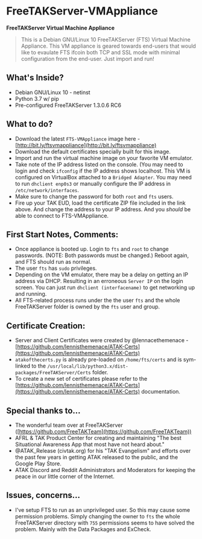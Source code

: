 # FreeTAKServer-VMAppliance

**FreeTAKServer Virtual Machine Appliance**

> This is a Debian GNU/Linux 10 FreeTAKServer (FTS) Virtual Machine Appliance. This VM appliance is geared towards end-users that would like to evaulate FTS ifcoin both TCP and SSL mode with minimal configuration from the end-user. Just import and run!

## What's Inside?

*   Debian GNU/Linux 10 - netinst
*   Python 3.7 w/ pip
*   Pre-configured FreeTAKServer 1.3.0.6 RC6

## What to do?

*   Download the latest `FTS-VMAppliance` image here - [http://bit.ly/ftsvmappliance](http://bit.ly/ftsvmappliance)
*   Download the default certificates specially built for this image.
*   Import and run the virtual machine image on your favorite VM emulator.
*   Take note of the IP address listed on the console. (You may need to login and check `ifconfig` if the IP address shows localhost. This VM is configured on VirtualBox attached to a `Bridged Adapter`. You may need to run `dhclient enp0s3` or manually configure the IP address in `/etc/network/interfaces`.
*   Make sure to change the password for both `root` and `fts` users.
*   Fire up your TAK EUD, load the certificate ZIP file included in the link above. And change the address to your IP address. And you _should_ be able to connect to FTS-VMAppliance.

## First Start Notes, Comments:

*   Once appliance is booted up. Login to `fts` and `root` to change passwords. (NOTE: Both passwords must be changed.) Reboot again, and FTS should run as normal.
*   The user `fts` has `sudo` privileges.
*   Depending on the VM emulator, there may be a delay on getting an IP address via DHCP. Resulting in an erroneous `Server IP` on the login screen. You can just run `dhclient (interfacename)` to get networking up and running.
*   All FTS-related process runs under the the user `fts` and the whole FreeTAKServer folder is owned by the `fts` user and group.

## Certificate Creation:

*   Server and Client Certificates were created by @lennacethemenace - [https://github.com/lennisthemenace/ATAK-Certs](https://github.com/lennisthemenace/ATAK-Certs)
*   `atakofthecerts.py` is already pre-loaded on `/home/fts/certs` and is sym-linked to the `/usr/local/lib/python3.x/dist-packages/FreeTAKServer/Certs` folder.
*   To create a new set of certificates please refer to the [https://github.com/lennisthemenace/ATAK-Certs](https://github.com/lennisthemenace/ATAK-Certs) documentation.

## Special thanks to...

*   The wonderful team over at FreeTAKServer ([https://github.com/FreeTAKTeam](https://github.com/FreeTAKTeam))
*   AFRL & TAK Product Center for creating and maintaining "The best Situational Awareness App that most have not heard about."
*   @ATAK\_Release (civtak.org) for his "TAK Evangelism" and efforts over the past few years in getting ATAK released to the public, and the Google Play Store.
*   ATAK Discord and Reddit Administrators and Moderators for keeping the peace in our little corner of the Internet.

## Issues, concerns...

*   I've setup FTS to run as an unprivileged user. So this may cause some permission problems. Simply changing the owner to `fts` the whole FreeTAKServer directory with `755` permissions seems to have solved the problem. Mainly with the Data Packages and ExCheck.
